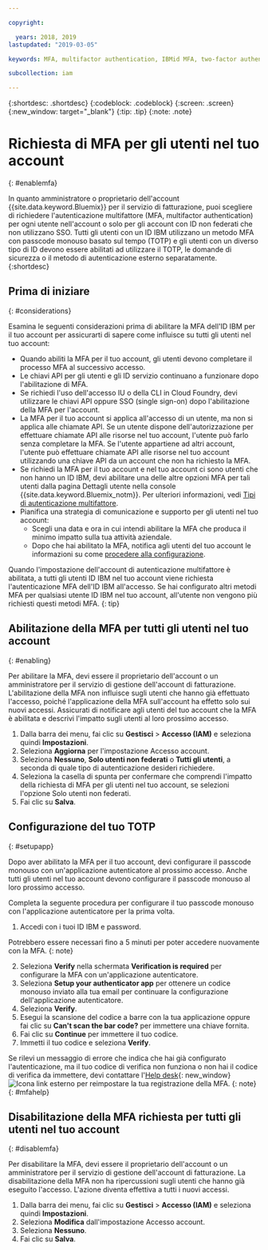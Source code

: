 ```yaml
---

copyright:

  years: 2018, 2019
lastupdated: "2019-03-05"

keywords: MFA, multifactor authentication, IBMid MFA, two-factor authentication, account MFA, time-based one-time passcode, TOTP

subcollection: iam

---
```


{:shortdesc: .shortdesc}
{:codeblock: .codeblock}
{:screen: .screen}
{:new_window: target="_blank"}
{:tip: .tip}
{:note: .note}

# Richiesta di MFA per gli utenti nel tuo account
{: #enablemfa}

In quanto amministratore o proprietario dell'account {{site.data.keyword.Bluemix}} per il servizio di fatturazione, puoi scegliere di richiedere l'autenticazione multifattore (MFA, multifactor authentication) per ogni utente nell'account o solo per gli account con ID non federati che non utilizzano SSO. Tutti gli utenti con un ID IBM utilizzano un metodo MFA con passcode monouso basato sul tempo (TOTP) e gli utenti con un diverso tipo di ID devono essere abilitati ad utilizzare il TOTP, le domande di sicurezza o il metodo di autenticazione esterno separatamente.  
{:shortdesc}

## Prima di iniziare
{: #considerations}

Esamina le seguenti considerazioni prima di abilitare la MFA dell'ID IBM per il tuo account per assicurarti di sapere come influisce su tutti gli utenti nel tuo account:

* Quando abiliti la MFA per il tuo account, gli utenti devono completare il processo MFA al successivo accesso.
* Le chiavi API per gli utenti e gli ID servizio continuano a funzionare dopo l'abilitazione di MFA.
* Se richiedi l'uso dell'accesso IU o della CLI in Cloud Foundry, devi utilizzare le chiavi API oppure SSO (single sign-on) dopo l'abilitazione della MFA per l'account.
* La MFA per il tuo account si applica all'accesso di un utente, ma non si applica alle chiamate API. Se un utente dispone dell'autorizzazione per effettuare chiamate API alle risorse nel tuo account, l'utente può farlo senza completare la MFA. Se l'utente appartiene ad altri account, l'utente può effettuare chiamate API alle risorse nel tuo account utilizzando una chiave API da un account che non ha richiesto la MFA.
* Se richiedi la MFA per il tuo account e nel tuo account ci sono utenti che non hanno un ID IBM, devi abilitare una delle altre opzioni MFA per tali utenti dalla pagina Dettagli utente nella console {{site.data.keyword.Bluemix_notm}}. Per ulteriori informazioni, vedi [Tipi di autenticazione multifattore](/docs/iam?topic=iam-types#types).
* Pianifica una strategia di comunicazione e supporto per gli utenti nel tuo account:
  * Scegli una data e ora in cui intendi abilitare la MFA che produca il minimo impatto sulla tua attività aziendale.
  * Dopo che hai abilitato la MFA, notifica agli utenti del tuo account le informazioni su come [procedere alla configurazione](/docs/iam?topic=iam-enablemfa#setupapp).

Quando l'impostazione dell'account di autenticazione multifattore è abilitata, a tutti gli utenti ID IBM nel tuo account viene richiesta l'autenticazione MFA dell'ID IBM all'accesso. Se hai configurato altri metodi MFA per qualsiasi utente ID IBM nel tuo account, all'utente non vengono più richiesti questi metodi MFA.
{: tip}

## Abilitazione della MFA per tutti gli utenti nel tuo account
{: #enabling}

Per abilitare la MFA, devi essere il proprietario dell'account o un amministratore per il servizio di gestione dell'account di fatturazione. L'abilitazione della MFA non influisce sugli utenti che hanno già effettuato l'accesso, poiché l'applicazione della MFA sull'account ha effetto solo sui nuovi accessi. Assicurati di notificare agli utenti del tuo account che la MFA è abilitata e descrivi l'impatto sugli utenti al loro prossimo accesso.

1. Dalla barra dei menu, fai clic su **Gestisci** &gt; **Accesso (IAM)** e seleziona quindi **Impostazioni**.
2. Seleziona **Aggiorna** per l'impostazione Accesso account.
3. Seleziona **Nessuno**, **Solo utenti non federati** o **Tutti gli utenti**, a seconda di quale tipo di autenticazione desideri richiedere.
4. Seleziona la casella di spunta per confermare che comprendi l'impatto della richiesta di MFA per gli utenti nel tuo account, se selezioni l'opzione Solo utenti non federati.
5. Fai clic su **Salva**.

## Configurazione del tuo TOTP
{: #setupapp}

Dopo aver abilitato la MFA per il tuo account, devi configurare il passcode monouso con un'applicazione autenticatore al prossimo accesso. Anche tutti gli utenti nel tuo account devono configurare il passcode monouso al loro prossimo accesso.

Completa la seguente procedura per configurare il tuo passcode monouso con l'applicazione autenticatore per la prima volta.

1. Accedi con i tuoi ID IBM e password.

  Potrebbero essere necessari fino a 5 minuti per poter accedere nuovamente con la MFA.
  {: note}

2. Seleziona **Verify** nella schermata **Verification is required** per configurare la MFA con un'applicazione autenticatore.
3. Seleziona **Setup your authenticator app** per ottenere un codice monouso inviato alla tua email per continuare la configurazione dell'applicazione autenticatore.
4. Seleziona **Verify**.
5. Esegui la scansione del codice a barre con la tua applicazione oppure fai clic su **Can't scan the bar code?** per immettere una chiave fornita.
6. Fai clic su **Continue** per immettere il tuo codice.
7. Immetti il tuo codice e seleziona **Verify**.

Se rilevi un messaggio di errore che indica che hai già configurato l'autenticazione, ma il tuo codice di verifica non funziona o non hai il codice di verifica da immettere, devi contattare l'[Help desk](https://www.ibm.com/ibmid/myibm/help/us/helpdesk.html){: new_window} ![Icona link esterno](../icons/launch-glyph.svg "Icona link esterno") per reimpostare la tua registrazione della MFA.
{: note}
{: #mfahelp}

## Disabilitazione della MFA richiesta per tutti gli utenti nel tuo account
{: #disablemfa}

Per disabilitare la MFA, devi essere il proprietario dell'account o un amministratore per il servizio di gestione dell'account di fatturazione. La disabilitazione della MFA non ha ripercussioni sugli utenti che hanno già eseguito l'accesso. L'azione diventa effettiva a tutti i nuovi accessi.

1. Dalla barra dei menu, fai clic su **Gestisci** &gt; **Accesso (IAM)** e seleziona quindi **Impostazioni**.
2. Seleziona **Modifica** dall'impostazione Accesso account.
3. Seleziona **Nessuno**.
4. Fai clic su **Salva**.

